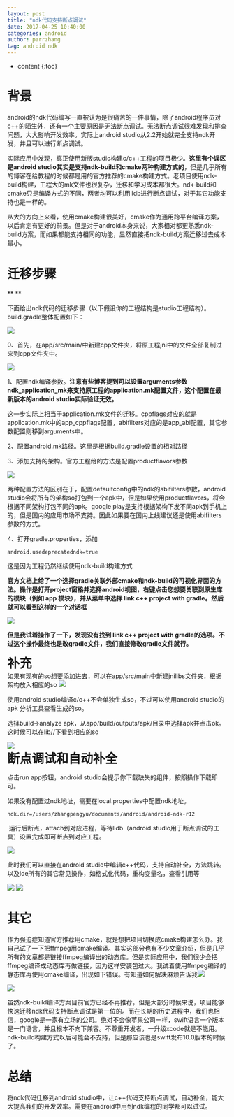 ```yaml
---
layout: post
title: "ndk代码支持断点调试"
date: 2017-04-25 10:40:00
categories: android
author: parrzhang
tag: android ndk
---
```


* content
{:toc}


# <font>背景</font>

android的ndk代码编写一直被认为是很痛苦的一件事情，除了android程序员对c++的陌生外，还有一个主要原因是无法断点调试。无法断点调试很难发现和排查问题，大大影响开发效率。实际上android studio从2.2开始就完全支持ndk开发，并且可以进行断点调试。

实际应用中发现，真正使用新版studio构建c/c++工程的项目极少。<strong>这里有个误区是android studio其实是支持ndk-build和cmake两种构建方式的</strong>，但是几乎所有的博客在给教程的时候都是用的官方推荐的cmake构建方式。老项目使用ndk-build构建，工程大的mk文件也很复杂，迁移和学习成本都很大。ndk-build和cmake只是编译方式的不同，两者均可以利用lldb进行断点调试，对于其它功能支持也是一样的。

从大的方向上来看，使用cmake构建很美好，cmake作为通用跨平台编译方案，以后肯定有更好的前景。但是对于android本身来说，大家相对都更熟悉ndk-build方案，而如果都能支持相同的功能，显然直接把ndk-build方案迁移过去成本最小。


<!--more-->


# <font>迁移步骤</font>

** **

下面给出ndk代码的迁移步骤（以下假设你的工程结构是studio工程结构）。build.gradle整体配置如下：

<font><img src="/image/ndk_dai_ma_zhi_chi_duan_dian_diao_shi/14325a357786d69da10e1b13a58e8ee64aa6aa255f868c5ccb052a4527963b53"/></font>

<font>0、首先，在app/src/main/中新建cpp文件夹，将原工程jni中的文件</font><font>全部复制过来到cpp文件夹中。</font>

<font><img src="/image/ndk_dai_ma_zhi_chi_duan_dian_diao_shi/dce6e999201f0fb58ecadfe0cde03a6c41343460c02d044fd3f3f1fc15367d93"/></font>

<font>1、配置ndk编译参数。<strong>注意有些博客提到可以设置arguments参数ndk_application_mk来支持原工程的application.mk配置文件，这个配置在最新版本的android studio实际验证无效。</strong></font>

<font>这一步实际上相当于application.mk文件的迁移。cppflags对应的就是application.mk中的app_cppflags配置，abifilters对应的是app_abi配置，其它参数配置则移到arguments中。</font>

<font>2、配置android.mk路径。这里是根据build.gradle设置的相对路径</font>

<font>3、添加支持的架构。官方工程给的方法是配置productflavors参数</font>

<font><img src="/image/ndk_dai_ma_zhi_chi_duan_dian_diao_shi/a164e2817ad8ef26da8f3e25a62471ea2ec0e0f9c78a02e520b89224912d540d"/></font>

<font>两种配置方法的区别在于，配置defaultconfig中的ndk的abifilters参数，android studio会将所有的架构so打包到一个apk中，但是如果使用productflavors，将会根据不同架构打包不同的apk。google play是支持根据架构下发不同apk到手机上的，但是国内的应用市场不支持。因此如果要在国内上线建议还是使用abifilters参数的方式。</font>

<font>4、打开gradle.properties，添加</font>

```
android.usedeprecatedndk=true
```

<font>这是因为工程仍然继续使用ndk-build构建方式</font>

<font/>

**官方文档上给了一个选择gradle关联外部cmake和ndk-build的可视化界面的方法。操作是打开project窗格并选择android视图，右键点击您想要关联到原生库的模块（例如 app 模块），并从菜单中选择 link c++ project with gradle。然后就可以看到这样的一个对话框**

**<img src="/image/ndk_dai_ma_zhi_chi_duan_dian_diao_shi/f1a5e412c9bd3a24ecaca56f35c8dd19b9ba9987b53fbe3629e6a5ac050d7170"/>**

**但是我试着操作了一下，发现没有找到 link c++ project with gradle的选项。不过这个操作最终也是改gradle文件，我们直接修改gradle文件就行。**



<h1 class="p0" style="margin-bottom: 0pt; margin-top: 0pt;">补充</h1>

<p class="p0" style="margin-bottom: 0pt; margin-top: 0pt;"/>

<p class="p0" style="margin-bottom: 0pt; margin-top: 0pt;">如果有现有的so想要添加进去，可以在app/src/main中新建jnilibs文件夹，根据架构放入相应的so

<img src="/image/ndk_dai_ma_zhi_chi_duan_dian_diao_shi/6dc32278fc71028251262b84bf0f5f0c014f54282fcc4d07481650f33854186c"/>

使用android studio编译c/c++不会单独生成so，不过可以使用android studio的apk 分析工具查看生成的so。

选择build->analyze apk，从app/build/outputs/apk/目录中选择apk并点击ok。这时候可以在lib/<abi>/下看到相应的so</abi>

<img src="/image/ndk_dai_ma_zhi_chi_duan_dian_diao_shi/3d6de245a7267393ddf7dbff22232657bb95db7330bcb06ec1610794ce1693bf"/>



<h1 class="p0" style="margin-bottom: 0pt; margin-top: 0pt;"><font/></h1>

<h1 class="p0" style="margin-bottom: 0pt; margin-top: 0pt;"><font>断点调试和自动补全</font></h1>

<p/>

<p class="p0" style="margin-bottom: 0pt; margin-top: 0pt;"><font/>点击run app按钮，android studio会提示你下载缺失的组件，按照操作下载即可。

如果没有配置过ndk地址，需要在local.properties中配置ndk地址。

```
ndk.dir=/users/zhangpengyu/documents/android/android-ndk-r12
```

 运行后断点，attach到对应进程，等待lldb（android studio用于断点调试的工具）设置完成即可断点到对应工程。

<img src="/image/ndk_dai_ma_zhi_chi_duan_dian_diao_shi/00331e03be6027a6a2a95058035a64504c666164c24df3dc8a88b5d08a42cff2"/>

此时我们可以直接在android studio中编辑c++代码，支持自动补全，方法跳转。以及ide所有的其它常见操作，如格式化代码，重构变量名，查看引用等

<img src="/image/ndk_dai_ma_zhi_chi_duan_dian_diao_shi/78cd9aa85425a63bd753fc226393520e7156aa1ed2468f5c9a8ad742d809099f"/>

<img src="/image/ndk_dai_ma_zhi_chi_duan_dian_diao_shi/afde5ce0f9b7d44285e5709f31e9b5cb33e1141bdbfec00b21f7e223a744a2b6"/>

# 其它

作为强迫症知道官方推荐用cmake，就是想把项目切换成cmake构建怎么办。我自己试了一下把ffmpeg用cmake编译。其实这部分也有不少文章介绍，但是几乎所有的文章都是链接ffmpeg编译出的动态库。但是实际应用中，我们很少会把ffmpeg编译成动态库再做链接，因为这样安装包过大。我试着使用ffmpeg编译的静态库再使用cmake编译，出现如下错误。有知道如何解决麻烦告诉我<img src="/image/ndk_dai_ma_zhi_chi_duan_dian_diao_shi/9f1e89dc2ebf7d47c4aff6eed8154d71ff6d681c1b66417f7f3abaa0b61d0f39" border="0"/>

<img src="/image/ndk_dai_ma_zhi_chi_duan_dian_diao_shi/abb2f7c536d012ff3b83496688fdbdeb7dcc4868f0d37fa36087ec4d898e0db3"/>

虽然ndk-build编译方案目前官方已经不再推荐，但是大部分时候来说，项目能够快速迁移ndk代码支持断点调试是第一位的。而在长期的历史进程中，我们也相信，google是一家有立场的公司。绝对不会像苹果公司一样，swift语言一个版本是一门语言，并且根本不向下兼容。不尊重开发者，一升级xcode就是不能用。ndk-build构建方式以后可能会不支持，但是那应该也是swift发布10.0版本的时候了。

# 总结

将ndk代码迁移到android studio中，让c++代码支持断点调试，自动补全，能大大提高我们的开发效率。需要在android中用到ndk编程的同学都可以试试。
